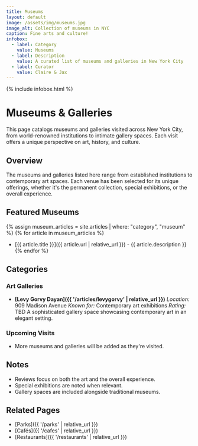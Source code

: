 ```yaml
---
title: Museums
layout: default
image: /assets/img/museums.jpg
image_alt: Collection of museums in NYC
caption: Fine arts and culture!
infobox:
  - label: Category
    value: Museums
  - label: Description
    value: A curated list of museums and galleries in New York City
  - label: Curator
    value: Claire & Jax
---
```


{% include infobox.html %}

# Museums & Galleries

This page catalogs museums and galleries visited across New York City, from world-renowned institutions to intimate gallery spaces. Each visit offers a unique perspective on art, history, and culture.

## Overview

The museums and galleries listed here range from established institutions to contemporary art spaces. Each venue has been selected for its unique offerings, whether it's the permanent collection, special exhibitions, or the overall experience.

## Featured Museums

{% assign museum_articles = site.articles | where: "category", "museum" %}
{% for article in museum_articles %}
- [{{ article.title }}]({{ article.url | relative_url }}) - {{ article.description }}
{% endfor %}

## Categories

### Art Galleries

- **[Levy Gorvy Dayan]({{ '/articles/levygorvy' | relative_url }})**
  *Location:* 909 Madison Avenue
  *Known for:* Contemporary art exhibitions
  *Rating:* TBD
  A sophisticated gallery space showcasing contemporary art in an elegant setting.

### Upcoming Visits

- More museums and galleries will be added as they're visited.

## Notes

- Reviews focus on both the art and the overall experience.
- Special exhibitions are noted when relevant.
- Gallery spaces are included alongside traditional museums.

## Related Pages

- [Parks]({{ '/parks' | relative_url }})  
- [Cafés]({{ '/cafes' | relative_url }})  
- [Restaurants]({{ '/restaurants' | relative_url }})

